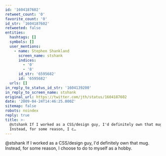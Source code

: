 ```yaml
---
id: '1604187602'
retweet_count: '0'
favorite_count: '0'
id_str: '1604187602'
retweeted: false
entities:
  hashtags: []
  symbols: []
  user_mentions:
    - name: Stephen Shankland
      screen_name: stshank
      indices:
        - '0'
        - '8'
      id_str: '6595682'
      id: '6595682'
  urls: []
in_reply_to_status_id_str: '1604139200'
in_reply_to_screen_name: stshank
original_url: https://twitter.com/jth/status/1604187602
date: '2009-04-24T14:46:25.000Z'
sitemap: false
robots: noindex
reply: true
title: >-
  @stshank If I worked as a CSS/design guy, I'd definitely own that mug.
  Instead, for some reason, I c…
---
```


@stshank If I worked as a CSS/design guy, I'd definitely own that mug. Instead, for some reason, I choose to do to myself as a hobby.